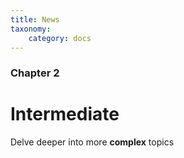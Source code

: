 ```yaml
---
title: News
taxonomy:
    category: docs
---
```


### Chapter 2

# Intermediate

Delve deeper into more **complex** topics
